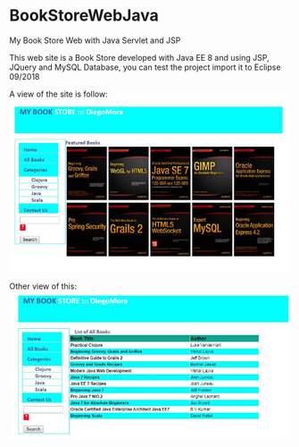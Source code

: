 # BookStoreWebJava
My Book Store Web with Java Servlet and JSP

This web site is a Book Store developed with Java EE 8 and using JSP, JQuery and MySQL Database, you can test the project import it to Eclipse 09/2018

A view of the site is follow:
![alt text](https://github.com/Alexar89/BookStoreWebJava/blob/master/WebContent/images/BookStoreJava.JPG)

Other view of this:
![alt text](https://github.com/Alexar89/BookStoreWebJava/blob/master/WebContent/images/BookStoreJava2.JPG)
